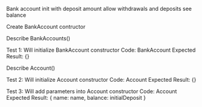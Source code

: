 Bank account
init with deposit amount
allow withdrawals and deposits
see balance

Create BankAccount contructor

Describe BankAccounts()

Test 1: Will initialize BankAccount constructor
Code: BankAccount
Expected Result: {}

Describe Account()

Test 2: Will initialize Account constructor
Code: Account
Expected Result: {}

Test 3: Will add parameters into Account constructor
Code: Account
Expected Result: { name: name, balance: initialDeposit }
